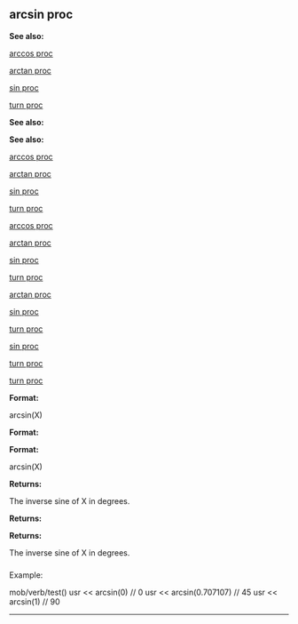 

 arcsin proc
-------------




**See also:** 


[arccos proc](#/proc/arccos) 

[arctan proc](#/proc/arctan) 

[sin proc](#/proc/sin) 

[turn proc](#/proc/turn) 






**See also:** 

**See also:**

[arccos proc](#/proc/arccos) 

[arctan proc](#/proc/arctan) 

[sin proc](#/proc/sin) 

[turn proc](#/proc/turn) 




[arccos proc](#/proc/arccos)

[arctan proc](#/proc/arctan) 

[sin proc](#/proc/sin) 

[turn proc](#/proc/turn) 



[arctan proc](#/proc/arctan)

[sin proc](#/proc/sin) 

[turn proc](#/proc/turn) 


[sin proc](#/proc/sin)

[turn proc](#/proc/turn) 

[turn proc](#/proc/turn)


**Format:** 


 arcsin(X)
 


**Format:** 

**Format:**

 arcsin(X)



**Returns:** 


 The inverse sine of X in degrees.
 


**Returns:** 

**Returns:**

 The inverse sine of X in degrees.

### 
 Example:



 mob/verb/test()
 usr << arcsin(0) // 0
 usr << arcsin(0.707107) // 45
 usr << arcsin(1) // 90



---



